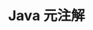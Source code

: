 ---
title: "Java 元注解"
last_modified_at: 2021-01-17T15:05:02-05:00
categories:
  - Blog
tags:
  - annotation
  - meta annotation
# link: https://foresx.github.io/blog
header:
  overlay_image: /assets/images/banner.jpeg
  overlay_filter: 0.5

---